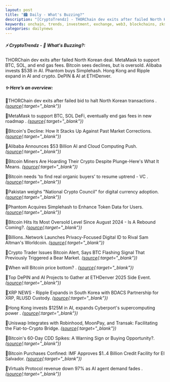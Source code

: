 ```yaml
---
layout: post
title: "🏙️ Daily - What's Buzzing?"
description: "[CryptoTrendz] - THORChain dev exits after failed North Korean deal. MetaMask to support BTC, SOL, and end gas fees. Bitcoin sees declines, but is oversold. Alibaba invests $53B in AI. Phantom buys Simplehash. Hong Kong and Ripple expand in AI and crypto. DePIN & AI at ETHDenver."
keywords: onchain, trends, investment, exchange, web3, blockchains, zksync, airdrop, solana
categories: dailynews
---
```


##### ⚡ CryptoTrendz - 📌 *What's Buzzing?:*

THORChain dev exits after failed North Korean deal. MetaMask to support BTC, SOL, and end gas fees. Bitcoin sees declines, but is oversold. Alibaba invests $53B in AI. Phantom buys Simplehash. Hong Kong and Ripple expand in AI and crypto. DePIN & AI at ETHDenver.

##### ✨ *Here’s an overview:*


🔹THORChain dev exits after failed bid to halt North Korean transactions . *([source](https://s.avyag.com/g62b){:target="_blank"})*

🔹MetaMask to support BTC, SOL DeFi, eventually end gas fees in new roadmap . *([source](https://s.avyag.com/yurm){:target="_blank"})*

🔹Bitcoin's Decline: How It Stacks Up Against Past Market Corrections. *([source](https://s.avyag.com/rsya){:target="_blank"})*

🔹Alibaba Announces $53 Billion AI and Cloud Computing Push. *([source](https://s.avyag.com/cgr6){:target="_blank"})*

🔹Bitcoin Miners Are Hoarding Their Crypto Despite Plunge-Here's What It Means. *([source](https://s.avyag.com/0oat){:target="_blank"})*

🔹Bitcoin needs 'to find real organic buyers' to resume uptrend - VC . *([source](https://s.avyag.com/bee0){:target="_blank"})*

🔹Pakistan weighs "National Crypto Council" for digital currency adoption. *([source](https://s.avyag.com/8ulr){:target="_blank"})*

🔹Phantom Acquires Simplehash to Enhance Token Data for Users. *([source](https://s.avyag.com/33kq){:target="_blank"})*

🔹Bitcoin Hits Its Most Oversold Level Since August 2024 - Is A Rebound Coming?. *([source](https://s.avyag.com/hast){:target="_blank"})*

🔹Billions..Network Launches Privacy-Focused Digital ID to Rival Sam Altman's Worldcoin. *([source](https://s.avyag.com/uamy){:target="_blank"})*

🔹Crypto Trader Issues Bitcoin Alert, Says BTC Flashing Signal That Previously Triggered a Bear Market. *([source](https://s.avyag.com/9lm2){:target="_blank"})*

🔹When will Bitcoin price bottom? . *([source](https://s.avyag.com/1ewr){:target="_blank"})*

🔹Top DePIN and AI Projects to Gather at ETHDenver 2025 Side Event. *([source](https://s.avyag.com/vlji){:target="_blank"})*

🔹XRP NEWS - Ripple Expands in South Korea with BDACS Partnership for XRP, RLUSD Custody. *([source](https://s.avyag.com/l5px){:target="_blank"})*

🔹Hong Kong invests $125M in AI, expands Cyberport's supercomputing power . *([source](https://s.avyag.com/ie3e){:target="_blank"})*

🔹Uniswap Integrates with Robinhood, MoonPay, and Transak: Facilitating the Fiat-to-Crypto Bridge. *([source](https://s.avyag.com/u8ui){:target="_blank"})*

🔹Bitcoin's 60-Day CDD Spikes: A Warning Sign or Buying Opportunity?. *([source](https://s.avyag.com/lmzk){:target="_blank"})*

🔹Bitcoin Purchases Confined: IMF Approves $1..4 Billion Credit Facility for El Salvador. *([source](https://s.avyag.com/tb1v){:target="_blank"})*

🔹Virtuals Protocol revenue down 97% as AI agent demand fades . *([source](https://s.avyag.com/yl3g){:target="_blank"})*
